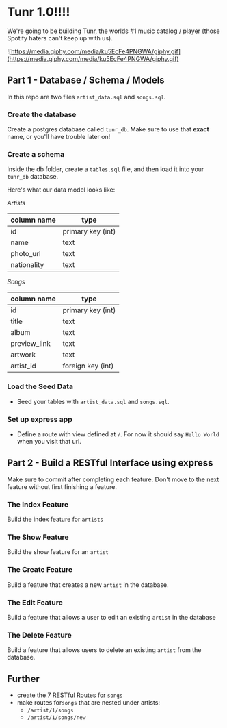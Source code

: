 # Tunr 1.0!!!!

We're going to be building Tunr, the worlds #1 music catalog / player (those
Spotify haters can't keep up with us).

![https://media.giphy.com/media/ku5EcFe4PNGWA/giphy.gif](https://media.giphy.com/media/ku5EcFe4PNGWA/giphy.gif)

## Part 1 - Database / Schema / Models

In this repo are two files `artist_data.sql` and `songs.sql`.

### Create the database

Create a postgres database called `tunr_db`. Make sure to use that **exact**
name, or you'll have trouble later on!

### Create a schema

Inside the db folder, create a `tables.sql` file, and then load it into your
`tunr_db` database.

Here's what our data model looks like:

*Artists*

| column name  | type |
|--------------|------|
| id   | primary key (int) |
| name | text |
| photo_url | text |
| nationality | text |

*Songs*

| column name  | type |
|--------------|------|
|id | primary key (int) |
|title | text |
|album | text |
|preview_link | text |
|artwork | text |
|artist_id | foreign key (int) |


### Load the Seed Data
- Seed your tables with `artist_data.sql` and `songs.sql`.

### Set up express app
- Define a route with view defined at `/`. For now it should say `Hello World` when you visit that url.

## Part 2 - Build a RESTful Interface using express

Make sure to commit after completing each feature. Don't move to the next feature without first finishing a feature.

### The Index Feature

Build the index feature for `artists`

### The Show Feature

Build the show feature for an `artist`

### The Create Feature

Build a feature that creates a new `artist` in the database.

### The Edit Feature

Build a feature that allows a user to edit an existing `artist` in the database

### The Delete Feature

Build a feature that allows users to delete an existing `artist` from the database.

## Further
- create the 7 RESTful Routes for `songs`
- make routes for`songs` that are nested under artists:
  - `/artist/1/songs`
  - `/artist/1/songs/new`
